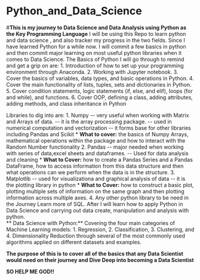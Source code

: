 # Python_and_Data_Science
#**This is my journey to Data Science and Data Analysis using Python as the Key Programming Language**
I will be using this Repo to learn python and data science , and also tracker my progress in the two fields.
Since I have learned Python for a while now. I will commit a few basics in python and then commit major learning on most useful python libraries when it comes to Data Science.
The Basics of Python I will go through to remind and get a grip on are:
       1. Introduction of how to set up your programming environment through Anaconda.
       2. Working with Jupyter notebook. 
       3. Cover the basics of variables, data types, and basic operations in Python.
       4. Cover the main functionality of lists, tuples, sets and dictionaries in Python.
       5. Cover condition statements, logic statements (if, else, and elif), loops (for and while), and functions.
       6. Cover OOP, defining a class, adding attributes, adding methods, and class inheritance in Python
       
Libraries to dig into are:
       1. Numpy -- very useful when working with Matrix and Arrays of data.
                -- it is the array processing package.
                -- used in numerical computation and vectorization
                -- it forms base for other libraries including Pandas and Scikit
               * **What to cover:** the basics of Numpy Arrays, mathematical operations within 
                the package and how to interact with the Random Number functionality
       2. Pandas -- major needed when working with series of data,excel sheets and dataframes.
                 -- Used for data analysis and cleaning
                 * **What to Cover:** how to create a Pandas Series and a Pandas DataFrame, 
                 how to access information from this data structure and 
                 then what operations can we perform when the data is in the structure.
       3. Matplotlib -- used for visualizationa and graphical analysis of data
                     -- it is the plotting library in python
                     * **What to Cover:** how to construct a basic plot,
                     plotting multiple sets of information on the same graph and
                     then plotting information across multiple axes.
       4. Any other python library to be need in the Journey
 Learn more of SQL.
 After I will learn how to apply Python in Data Science and carrying out data create, manipulation and analysis with python.   
** Data Science with Python:** Covering the four main categories of Machine Learning models:
                                     1. Regression,
                                     2. Classification, 
                                     3. Clustering, and 
                                     4. Dimensionality Reduction through several of the most commonly used algorithms applied on different datasets and examples.

**The purpose of this is to cover all of the basics that any Data Scientist would need on their journey and Dive Deep into becoming a Data Scientist**

**SO HELP ME GOD!!**
